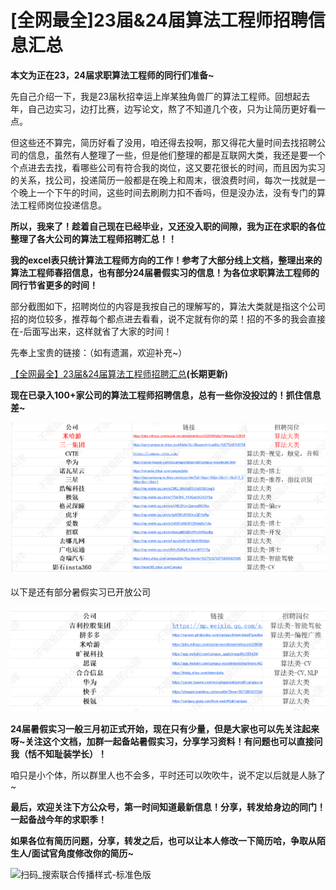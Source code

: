 # [全网最全]23届&24届算法工程师招聘信息汇总

**本文为正在23，24届求职算法工程师的同行们准备~**

先自己介绍一下，我是23届秋招幸运上岸某独角兽厂的算法工程师。回想起去年，自己边实习，边打比赛，边写论文，熬了不知道几个夜，只为让简历更好看一点。

但这些还不算完，简历好看了没用，咱还得去投啊，那又得花大量时间去找招聘公司的信息，虽然有人整理了一些，但是他们整理的都是互联网大类，我还是要一个个点进去去找，看哪些公司有符合我的岗位，这又要花很长的时间，而且因为实习的关系，找公司，投递简历一般都是在晚上和周末，很浪费时间，每次一找就是一个晚上一个下午的时间，这些时间去刷刷力扣不香吗，但是没办法，没有专门的算法工程师岗位投递信息。

**所以，我来了！趁着自己现在已经毕业，又还没入职的间隙，我为正在求职的各位整理了各大公司的算法工程师招聘汇总！！**

**我的excel表只统计算法工程师方向的工作！参考了大部分线上文档，整理出来的算法工程师春招信息，也有部分24届暑假实习的信息！为各位求职算法工程师的同行节省更多的时间！**

部分截图如下，招聘岗位的内容是我按自己的理解写的，算法大类就是指这个公司招的岗位较多，推荐每个都点进去看看，说不定就有你的菜！招的不多的我会直接在-后面写出来，这样就省了大家的时间！

先奉上宝贵的链接：（如有遗漏，欢迎补充~）

[【全网最全】23届&24届算法工程师招聘汇总](https://docs.qq.com/sheet/DTHFZQ2xBUEJqck5F?tab=BB08J2&u=66013032f3754b3882b8330869e9ce2b)**(长期更新)**

**现在已录入100+家公司的算法工程师招聘信息，总有一些你没投过的！抓住信息差~**

![img](images/D2B5CA33BD970F64A6301FA75AE2EB22.png)

以下是还有部分暑假实习已开放公司

![img](images/D2B5CA33BD970F64A6301FA75AE2EB22-16772054711273.png)



**24届暑假实习一般三月初正式开始，现在只有少量，但是大家也可以先关注起来呀~关注这个文档，加群一起备站暑假实习，分享学习资料！有问题也可以直接问我（恬不知耻装学长）！**

咱只是小个体，所以群里人也不会多，平时还可以吹吹牛，说不定以后就是人脉了~

**最后，欢迎关注下方公众号，第一时间知道最新信息！分享，转发给身边的同门！一起备战今年的求职季！**

**如果各位有简历问题，分享，转发之后，也可以让本人修改一下简历哈，争取从陌生人/面试官角度修改你的简历~**

![扫码_搜索联合传播样式-标准色版](images/gzh.png)